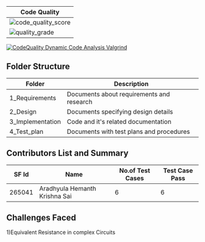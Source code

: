 |Code Quality|
|------------|
|![code_quality_score](https://www.code-inspector.com/project/21293/score/svg)|
|![quality_grade](https://www.code-inspector.com/project/21293/status/svg)|
[![CodeQuality Dynamic Code Analysis Valgrind](https://github.com/Ahav7/Mini-Project/actions/workflows/Dynamic_codequality.yml/badge.svg)](https://github.com/Ahav7/Mini-Project/actions/workflows/Dynamic_codequality.yml)

## Folder Structure
|Folder|Description|
|------|-----------|
|1_Requirements|Documents about requirements and research|
|2_Design|Documents specifying design details|
|3_Implementation|Code and it's related documentation|
|4_Test_plan|Documents with test plans and procedures|
## Contributors List and Summary
|SF Id|Name|No.of Test Cases|Test Case Pass|
|---------|------------------------------|-------|----------|
|265041|Aradhyula Hemanth Krishna Sai|6|6|
## Challenges Faced
1)Equivalent Resistance in complex Circuits

 
